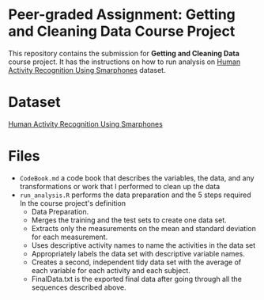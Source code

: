 # Peer-graded Assignment: Getting and Cleaning Data Course Project

This repository contains the submission for **Getting and Cleaning Data** course project. It has the instructions on how to run analysis on [Human Activity Recognition Using Smarphones](http://archive.ics.uci.edu/dataset/240/human+activity+recognition+using+smartphones) dataset.

# Dataset

[Human Activity Recognition Using Smarphones](http://archive.ics.uci.edu/dataset/240/human+activity+recognition+using+smartphones)

# Files

-   `CodeBook.md` a code book that describes the variables, the data, and any transformations or work that I performed to clean up the data
-   `run_analysis.R` performs the data preparation and the 5 steps required In the course project\'s definition
    -   Data Preparation.
    -   Merges the training and the test sets to create one data set.
    -   Extracts only the measurements on the mean and standard deviation for each measurement.
    -   Uses descriptive activity names to name the activities in the data set
    -   Appropriately labels the data set with descriptive variable names.
    -   Creates a second, independent tidy data set with the average of each variable for each activity and each subject.
    -   FinalData.txt is the exported final data after going through all the sequences described above.
